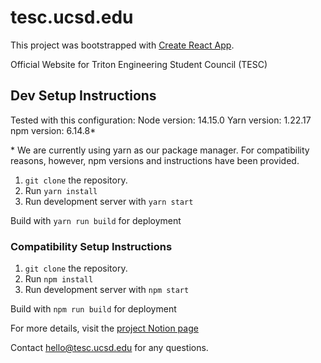 # tesc.ucsd.edu
This project was bootstrapped with [Create React App](https://github.com/facebook/create-react-app).

Official Website for Triton Engineering Student Council (TESC)

## Dev Setup Instructions
Tested with this configuration:
Node version: 14.15.0
Yarn version: 1.22.17
npm version: 6.14.8\*

\* We are currently using yarn as our package manager. For compatibility reasons, however, npm versions and instructions have been provided.

1. `git clone` the repository.
2. Run `yarn install`
3. Run development server with `yarn start`

Build with `yarn run build` for deployment

### Compatibility Setup Instructions
1. `git clone` the repository.
2. Run `npm install`
3. Run development server with `npm start`

Build with `npm run build` for deployment

For more details, visit the [project Notion page](https://www.notion.so/tesc/tesc-ucsd-edu-7975664847334f6082ef9600374d425d)

Contact hello@tesc.ucsd.edu for any questions.
